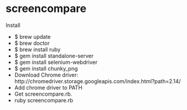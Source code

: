 # screencompare
Install
<ul>
<li>$ brew update
<li>$ brew doctor
<li>$ brew install ruby
<li>$ gem install standalone-server
<li>$ gem install selenium-webdriver
<li>$ gem install chunky_png
<li>Download Chrome driver: http://chromedriver.storage.googleapis.com/index.html?path=2.14/
<li>Add chrome driver to PATH
<li>Get screencompare.rb.
<li>ruby screencompare.rb
</ul>

